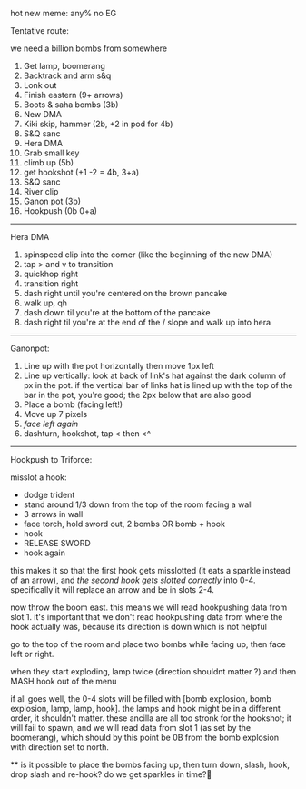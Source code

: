hot new meme: any% no EG

Tentative route:

we need a billion bombs from somewhere

1. Get lamp, boomerang
1. Backtrack and arm s&q
1. Lonk out
1. Finish eastern (9+ arrows)
1. Boots & saha bombs (3b)
1. New DMA
1. Kiki skip, hammer (2b, +2 in pod for 4b)
1. S&Q sanc
1. Hera DMA
1. Grab small key
1. climb up (5b)
1. get hookshot (+1 -2 = 4b, 3+a)
1. S&Q sanc
1. River clip
1. Ganon pot (3b)
1. Hookpush (0b 0+a)


---

Hera DMA

1. spinspeed clip into the corner (like the beginning of the new DMA)
2. tap > and v to transition
3. quickhop right
4. transition right
5. dash right until you're centered on the brown pancake
6. walk up, qh
7. dash down til you're at the bottom of the pancake
8. dash right til you're at the end of the / slope and walk up into hera

---

Ganonpot:

1. Line up with the pot horizontally then move 1px left
2. Line up vertically: look at back of link's hat against the dark column of px in the pot. if the vertical bar of links hat is lined up with the top of the bar in the pot, you're good; the 2px below that are also good
3. Place a bomb (facing left!)
4. Move up 7 pixels
5. *face left again*
6. dashturn, hookshot, tap < then <^

---

Hookpush to Triforce:

misslot a hook:
  * dodge trident
  * stand around 1/3 down from the top of the room facing a wall
  * 3 arrows in wall
  * face torch, hold sword out, 2 bombs OR bomb + hook
  * hook
  * RELEASE SWORD
  * hook again

this makes it so that the first hook gets misslotted (it eats a sparkle instead of an arrow), and *the second hook gets slotted correctly* into 0-4. specifically it will replace an arrow and be in slots 2-4.

now throw the boom east. this means we will read hookpushing data from slot 1. it's important that we don't read hookpushing data from where the hook actually was, because its direction is down which is not helpful

go to the top of the room and place two bombs while facing up, then face left or right.

when they start exploding, lamp twice (direction shouldnt matter ?) and then MASH hook out of the menu

if all goes well, the 0-4 slots will be filled with [bomb explosion, bomb explosion, lamp, lamp, hook]. the lamps and hook might be in a different order, it shouldn't matter. these ancilla are all too stronk for the hookshot; it will fail to spawn, and we will read data from slot 1 (as set by the boomerang), which should by this point be 0B from the bomb explosion with direction set to north.


** is it possible to place the bombs facing up, then turn down, slash, hook, drop slash and re-hook? do we get sparkles in time?
